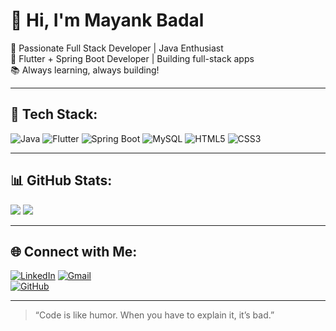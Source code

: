 # 👋 Hi, I'm Mayank Badal

🚀 Passionate Full Stack Developer | Java Enthusiast  
📱 Flutter + Spring Boot Developer | Building full-stack apps  
📚 Always learning, always building!

---

## 🔧 Tech Stack:
![Java](https://img.shields.io/badge/Java-ED8B00?style=for-the-badge&logo=openjdk&logoColor=white)
![Flutter](https://img.shields.io/badge/Flutter-02569B?style=for-the-badge&logo=flutter&logoColor=white)
![Spring Boot](https://img.shields.io/badge/Spring_Boot-6DB33F?style=for-the-badge&logo=spring-boot&logoColor=white)
![MySQL](https://img.shields.io/badge/MySQL-005C84?style=for-the-badge&logo=mysql&logoColor=white)
![HTML5](https://img.shields.io/badge/HTML5-E34F26?style=for-the-badge&logo=html5&logoColor=white)
![CSS3](https://img.shields.io/badge/CSS3-1572B6?style=for-the-badge&logo=css3&logoColor=white)

---

## 📊 GitHub Stats:
![](https://github-readme-stats.vercel.app/api?username=mankuBadal24&theme=radical&show_icons=true)
![](https://streak-stats.demolab.com?user=mankuBadal24&theme=radical)

---

## 🌐 Connect with Me:
[![LinkedIn](https://img.shields.io/badge/LinkedIn-blue?logo=linkedin&logoColor=white)]([https://linkedin.com/in/your-link](https://www.linkedin.com/in/mayank-badal/))  
[![Gmail](https://img.shields.io/badge/Gmail-D14836?logo=gmail&logoColor=white)](mailto:badalmayank23@gmail.com)  
[![GitHub](https://img.shields.io/badge/GitHub-000?logo=github&logoColor=white)](https://github.com/mankuBadal24)

---

> “Code is like humor. When you have to explain it, it’s bad.”


